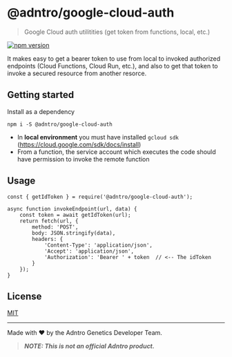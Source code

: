 # @adntro/google-cloud-auth
> Google Cloud auth utilitities (get token from functions, local, etc.)

[![npm version](https://img.shields.io/npm/v/@adntro/google-cloud-auth.svg?style=flat-square)](https://www.npmjs.com/package/@adntro/google-cloud-auth)

It makes easy to get a bearer token to use from local to invoked authorized endpoints (Cloud Functions, Cloud Run, etc.), and also 
to get that token to invoke a secured resource from another resorce.

## Getting started

Install as a dependency

```
npm i -S @adntro/google-cloud-auth
```

- In **local environment** you must have installed `gcloud sdk` (https://cloud.google.com/sdk/docs/install)
- From a function, the service account which executes the code should have permission to invoke the remote function

## Usage

```
const { getIdToken } = require('@adntro/google-cloud-auth');

async function invokeEndpoint(url, data) {
    const token = await getIdToken(url);
    return fetch(url, {
        method: 'POST',
        body: JSON.stringify(data),
        headers: {
            'Content-Type': 'application/json',
            'Accept': 'application/json',
            'Authorization': 'Bearer ' + token  // <-- The idToken
        }
    });
}
```


## License
[MIT](LICENSE)

---
Made with ❤️ by the Adntro Genetics Developer Team.
> ***NOTE: This is not an official Adntro product.***
